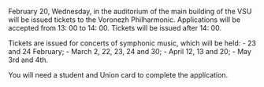 February 20, Wednesday, in the auditorium of the main building of the VSU will be issued tickets to the Voronezh Philharmonic. Applications will be accepted from 13: 00 to 14: 00. Tickets will be issued after 14: 00.

Tickets are issued for concerts of symphonic music, which will be held: - 23 and 24 February; - March 2, 22, 23, 24 and 30; - April 12, 13 and 20; - May 3rd and 4th.

You will need a student and Union card to complete the application.